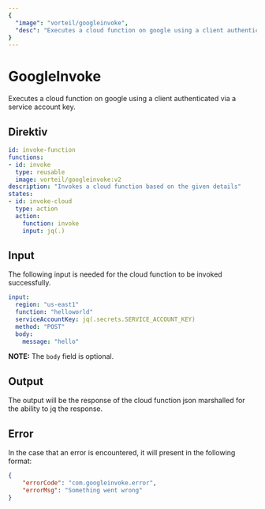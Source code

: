 ```yaml
---
{
  "image": "vorteil/googleinvoke",
  "desc": "Executes a cloud function on google using a client authenticated via a service account key."
}
---
```


# GoogleInvoke

Executes a cloud function on google using a client authenticated via a service account key.

## Direktiv

```yaml
id: invoke-function
functions:
- id: invoke
  type: reusable
  image: vorteil/googleinvoke:v2
description: "Invokes a cloud function based on the given details"
states:
- id: invoke-cloud
  type: action
  action:
    function: invoke
    input: jq(.)
```

## Input

The following input is needed for the cloud function to be invoked successfully.

```yaml
input:
  region: "us-east1"
  function: "helloworld"
  serviceAccountKey: jq(.secrets.SERVICE_ACCOUNT_KEY)
  method: "POST"
  body: 
    message: "hello"
```

**NOTE:** The `body` field is optional.

## Output

The output will be the response of the cloud function json marshalled for the ability to jq the response.

## Error

In the case that an error is encountered, it will present in the following format:

```json
{
    "errorCode": "com.googleinvoke.error",
    "errorMsg": "Something went wrong"
}
```